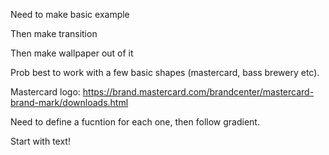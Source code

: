 Need to make basic example

Then make transition

Then make wallpaper out of it

Prob best to work with a few basic shapes (mastercard, bass brewery etc).

Mastercard logo: https://brand.mastercard.com/brandcenter/mastercard-brand-mark/downloads.html


Need to define a fucntion for each one, then follow gradient.

Start with text!